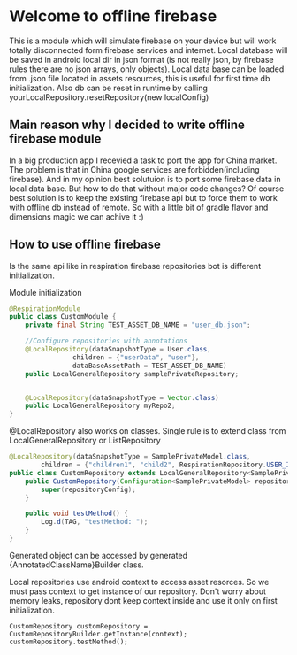 Welcome to offline firebase
===
This is a module which will simulate firebase on your device but will work totally disconnected form
 firebase services and internet. Local database will be saved in android local dir in json format
 (is not really json, by firebase rules there are no json arrays, only objects). Local data base 
 can be loaded from .json file located in assets resources, this is useful for first time db 
 initialization. Also db can be reset in runtime by calling yourLocalRepository.resetRepository(new localConfig)
 
Main reason why I decided to write offline firebase module
---
In a big production app I recevied a task to port the app for China market. The problem is that in
China google services are forbidden(including firebase). And in my opinion best solutuion is to port
some firebase data in local data base. But how to do that without major code changes? Of course best
 solution is to keep the existing firebase api but to force them to work with offline db instead of 
 remote. So with a little bit of gradle flavor and dimensions magic we can achive it :)
 
How to use offline firebase
---
Is the same api like in respiration firebase repositories bot is different initialization.

Module initialization
```java
@RespirationModule
public class CustomModule {
    private final String TEST_ASSET_DB_NAME = "user_db.json";

    //Configure repositories with annotations
    @LocalRepository(dataSnapshotType = User.class,
                children = {"userData", "user"},
                dataBaseAssetPath = TEST_ASSET_DB_NAME)
    public LocalGeneralRepository samplePrivateRepository;


    @LocalRepository(dataSnapshotType = Vector.class)
    public LocalGeneralRepository myRepo2;
}
```

@LocalRepository also works on classes. Single rule is to extend class from LocalGeneralRepository 
or ListRepository

```java
@LocalRepository(dataSnapshotType = SamplePrivateModel.class,
        children = {"children1", "child2", RespirationRepository.USER_ID, "child3"})
public class CustomRepository extends LocalGeneralRepository<SamplePrivateModel> {
    public CustomRepository(Configuration<SamplePrivateModel> repositoryConfig) {
        super(repositoryConfig);
    }

    public void testMethod() {
        Log.d(TAG, "testMethod: ");
    }
}
```

Generated object can be accessed by generated {AnnotatedClassName}Builder class.

Local repositories use android context to access asset resorces. So we must pass context to get 
instance of our repository. Don't worry about memory leaks, repository dont keep context inside and use it
  only on first initialization.
  
```
CustomRepository customRepository = CustomRepositoryBuilder.getInstance(context);
customRepository.testMethod();
```
